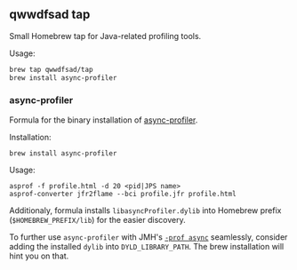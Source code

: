 ## qwwdfsad tap

Small Homebrew tap for Java-related profiling tools.

Usage:

```bash
brew tap qwwdfsad/tap
brew install async-profiler
```

### async-profiler

Formula for the binary installation of [async-profiler](https://github.com/async-profiler/async-profiler).

Installation:
```
brew install async-profiler
```

Usage:
```
asprof -f profile.html -d 20 <pid|JPS name>
asprof-converter jfr2flame --bci profile.jfr profile.html
```

Additionaly, formula installs `libasyncProfiler.dylib` into Homebrew prefix (`$HOMEBREW_PREFIX/lib`) for the easier discovery.

To further use `async-profiler` with JMH's [`-prof async`](https://github.com/openjdk/jmh/blob/641f0480632f47e0dbdbf454105bbda550dd5eb7/jmh-core/src/main/java/org/openjdk/jmh/profile/AsyncProfiler.java#L65) seamlessly,
consider adding the installed `dylib` into `DYLD_LIBRARY_PATH`. The brew installation will hint you on that.